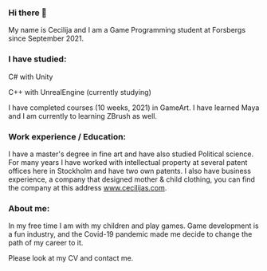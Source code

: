 ### Hi there 👋

My name is Cecilija and I am a Game Programming student at Forsbergs since September 2021.

### I have studied:

C# with Unity

C++ with UnrealEngine (currently studying) 

I have completed courses (10 weeks, 2021) in GameArt. 
I have learned Maya and I am currently to learning ZBrush as well.

### Work experience / Education:

I have a master's degree in fine art and have also studied Political science. For many years I have worked with intellectual property at several patent offices here in Stockholm and have two own patents. I also have business experience, a company that designed mother & child clothing, you can find the company at this address www.cecilijas.com.

### About me:

In my free time I am with my children and play games. Game development is a fun industry, and the Covid-19 pandemic made me decide to change the path of my career to it.

Please look at my CV and contact me.
